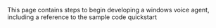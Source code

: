 This page contains steps to begin developing a windows voice agent, including a reference to the sample code quickstart